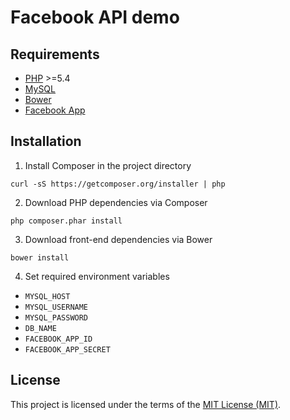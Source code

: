 # Facebook API demo

## Requirements

* [PHP](http://php.net) >=5.4
* [MySQL](http://www.mysql.com)
* [Bower](http://bower.io)
* [Facebook App](https://developers.facebook.com/apps)

## Installation

1. Install Composer in the project directory
  
  ```shell 
  curl -sS https://getcomposer.org/installer | php
  ```
2. Download PHP dependencies via Composer
  
  ```shell
  php composer.phar install
  ```
3. Download front-end dependencies via Bower

  ```shell
  bower install
  ```
4. Set required environment variables

  * `MYSQL_HOST`
  * `MYSQL_USERNAME`
  * `MYSQL_PASSWORD`
  * `DB_NAME`
  * `FACEBOOK_APP_ID`
  * `FACEBOOK_APP_SECRET`

## License

This project is licensed under the terms of the [MIT License (MIT)](LICENSE).
